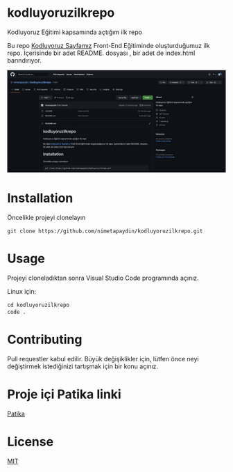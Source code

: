 # kodluyoruzilkrepo

Kodluyoruz Eğitimi kapsamında açtığım ilk repo

Bu repo [Kodluyoruz Sayfamız](https://www.kodluyoruz.org/) Front-End Eğitiminde oluşturduğumuz ilk repo. İçerisinde bir adet README. dosyası , bir adet de index.html barındırıyor. 

![figure](https://raw.githubusercontent.com/nimetapaydin/kodluyoruzilkrepo/main/figure/github.png)
        
# Installation

Öncelikle projeyi clonelayın

```
git clone https://github.com/nimetapaydin/kodluyoruzilkrepo.git
```

# Usage
Projeyi cloneladıktan sonra Visual Studio Code programında açınız.

Linux için:
```
cd kodluyoruzilkrepo
code .
```

# Contributing

Pull requestler kabul edilir. Büyük değişiklikler için, lütfen önce neyi değiştirmek istediğinizi tartışmak için bir konu açınız.

# Proje içi Patika linki

[Patika](www.patika.dev)

# License

[MIT](https://choosealicense.com/licenses/mit/)
